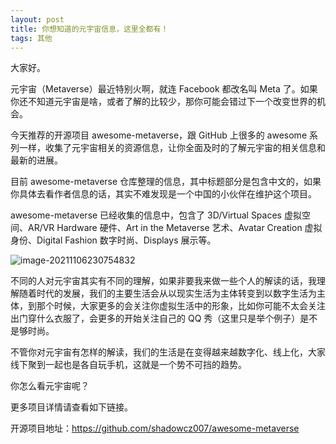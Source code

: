 ```yaml
---
layout: post
title: 你想知道的元宇宙信息，这里全都有！
tags: 其他
---
```


大家好。

元宇宙（Metaverse）最近特别火啊，就连 Facebook 都改名叫 Meta 了。如果你还不知道元宇宙是啥，或者了解的比较少，那你可能会错过下一个改变世界的机会。

今天推荐的开源项目 awesome-metaverse，跟 GitHub 上很多的 awesome 系列一样，收集了元宇宙相关的资源信息，让你全面及时的了解元宇宙的相关信息和最新的进展。

目前 awesome-metaverse 仓库整理的信息，其中标题部分是包含中文的，如果你具体去看作者信息的话，其实不难发现是一个中国的小伙伴在维护这个项目。

awesome-metaverse 已经收集的信息中，包含了 3D/Virtual Spaces 虚拟空间、AR/VR Hardware 硬件、Art in the Metaverse 艺术、Avatar Creation 虚拟身份、Digital Fashion 数字时尚、Displays 展示等。

![image-20211106230754832](https://7465-test-3c9b5e-1-1301419220.tcb.qcloud.la/mac/image-20211106230754832.png)

不同的人对元宇宙其实有不同的理解，如果非要我来做一些个人的解读的话，我理解随着时代的发展，我们的主要生活会从以现实生活为主体转变到以数字生活为主体，到那个时候，大家更多的会关注你虚拟生活中的形象，比如你可能不太会关注出门穿什么衣服了，会更多的开始关注自己的 QQ 秀（这里只是举个例子）是不是够时尚。

不管你对元宇宙有怎样的解读，我们的生活是在变得越来越数字化、线上化，大家线下聚到一起也是各自玩手机，这就是一个势不可挡的趋势。

你怎么看元宇宙呢？

更多项目详情请查看如下链接。

开源项目地址：https://github.com/shadowcz007/awesome-metaverse
